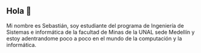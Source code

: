 ## Hola 👋
Mi nombre es Sebastián, soy estudiante del programa de Ingeniería de Sistemas e informática de la facultad de Minas de la UNAL sede Medellín y estoy adentrandome poco a poco en el mundo de la computación y la informática.

<!--
**sebasz-a/sebasz-a** is a ✨ _special_ ✨ repository because its `README.md` (this file) appears on your GitHub profile.

Here are some ideas to get you started:

- 🔭 I’m currently working on ...
- 🌱 I’m currently learning ...
- 👯 I’m looking to collaborate on ...
- 🤔 I’m looking for help with ...
- 💬 Ask me about ...
- 📫 How to reach me: ...
- 😄 Pronouns: ...
- ⚡ Fun fact: ...
-->
